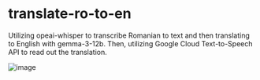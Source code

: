 # translate-ro-to-en
Utilizing opeai-whisper to transcribe Romanian to text and then translating to English with gemma-3-12b. Then, utilizing Google Cloud Text-to-Speech API to read out the translation.

![image](https://github.com/user-attachments/assets/ce0fcdda-cf0c-4272-a2bc-b710ebdc5928)


